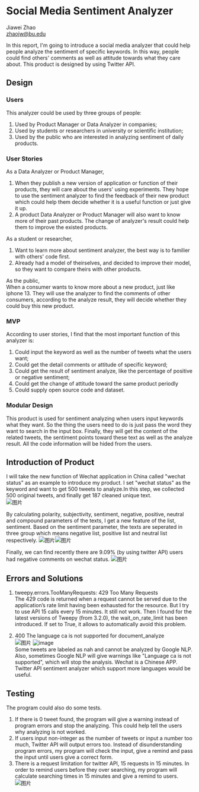 # Social Media Sentiment Analyzer
Jiawei Zhao  
zhaojw@bu.edu

In this report, I'm going to introduce a social media analyzer that could help people analyze the sentiment of specific keywords. In this way, people could find others' comments as well as attitude towards what they care about. This product is designed by using Twitter API.

## Design
### Users
This analyzer could be used by three groups of people:
1. Used by Product Manager or Data Analyzer in companies;
2. Used by students or researchers in university or scientific institution;
3. Used by the public who are interested in analyzing sentiment of daily products.

### User Stories
As a Data Analyzer or Product Manager,
1. When they publish a new version of application or function of their products, they will care about the users' using experiments. They hope to use the sentiment analyzer to find the feedback of their new product which could help them decide whether it is a useful function or just give it up.
2. A product Data Analyzer or Product Manager will also want to know more of their past products. The change of analyzer's result could help them to improve the existed products. 

As a student or researcher,
1. Want to learn more about sentiment analyzer, the best way is to familier with others' code first.
2. Already had a model of theirselves, and decided to improve their model, so they want to compare theirs with other products.

As the public,  
When a consumer wants to know more about a new product, just like iphone 13. They will use the analyzer to find the comments of other consumers, according to the analyze result, they will decide whether they could buy this new product.

### MVP
According to user stories, I find that the most important function of this analyzer is:
1. Could input the keyword as well as the number of tweets what the users want;
1. Could get the detail comments or attitude of specific keyword;
2. Could get the result of sentiment analyze, like the percentage of positive or negative sentiment;
3. Could get the change of attitude toward the same product periodly
4. Could supply open source code and dataset.

### Modular Design
This product is used for sentiment analyzing when users input keywords what they want. So the thing the users need to do is just pass the word they want to search in the input box. Finally, they will get the content of the related tweets, the sentiment points toward these text as well as the analyze result.
All the code information will be hided from the users.

## Introduction of Product
I will take the new function of Wechat application in China called "wechat status" as an example to introduce my product.
I set "wechat status" as the keyword and want to get 500 tweets to analyze.In this step, we collected 500 original tweets, and finally get 187 cleaned unique text.  
![图片](https://user-images.githubusercontent.com/59852184/139601639-a8214b2f-0482-4440-a4cf-81705654cca0.png)

By calculating polarity, subjectivity, sentiment, negative, positive, neutral and compound parameters of the texts, I get a new feature of the list, sentiment. Based on the sentiment parameter, the texts are seperated in three group which means negative list, positive list and neutral list respectively.
![图片](https://user-images.githubusercontent.com/59852184/139601666-1a70ed33-8d26-47e7-8ffa-ba2657bb5f82.png)![图片](https://user-images.githubusercontent.com/59852184/139601672-1466daf3-1849-40ea-b3e4-593c7dfe62a0.png)

Finally, we can find recently there are 9.09% (by using twitter API) users had negative comments on wechat status. 
![图片](https://user-images.githubusercontent.com/59852184/139601697-bab0a6a6-b84c-40c7-a269-a8ec40f80cdc.png)

## Errors and Solutions
1. tweepy.errors.TooManyRequests: 429 Too Many Requests  
The 429 code is returned when a request cannot be served due to the application’s rate limit having been exhausted for the resource. But I try to use API 15 calls every 15 minutes. It still not work. Then I found for the latest versions of Tweepy (from 3.2.0), the wait_on_rate_limit has been introduced.
If set to True, it allows to automatically avoid this problem.

2. 400 The language ca is not supported for document_analyze  
![图片](https://user-images.githubusercontent.com/59852184/139601759-69e811cb-1691-46f8-9489-5822007a7487.png)
![image](https://user-images.githubusercontent.com/59852184/137636237-99a5e5a3-2649-47e8-845e-005a94fdc159.png)  
Some tweets are labeled as nah and cannot be analyzed by Google NLP. Also, sometimes Google NLP will give warnings like "Language ca is not supported", which will stop the analysis. Wechat is a Chinese APP. Twitter API sentiment analyzer which support more languages would be useful.

## Testing
The program could also do some tests.
1. If there is 0 tweet found, the program will give a warning instead of program errors and stop the analyzing. This could help tell the users why analyzing is not worked.
2. If users input non-integer as the number of tweets or input a number too much, Twitter API will output errors too. Instead of disunderstanding program errors, my program will check the input, give a remind and pass the input until users give a correct form.
3. There is a request limitation for twitter API, 15 requests in 15 minutes. In order to remind users before they over searching, my program will calculate searching times in 15 minutes and give a remind to users.
![图片](https://user-images.githubusercontent.com/59852184/139601997-8d6f3534-f0a4-4578-806c-8304aa62cc80.png)
